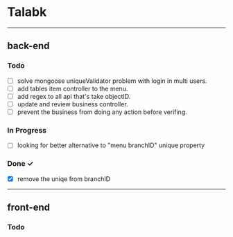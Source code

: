 
# **Talabk**

----------
## back-end

### Todo
- [ ] solve mongoose uniqueValidator problem with login in multi users.
- [ ] add tables item controller to the menu.
- [ ] add regex to all api that's take objectID.
- [ ] update and review business controller.
- [ ] prevent the business from doing any action before verifing.

### In Progress
- [ ]  looking for better alternative to "menu branchID" unique property

### Done ✓

- [x] remove the uniqe from branchID 

----------
## front-end

### Todo